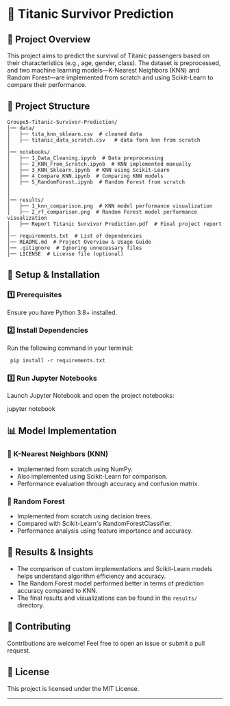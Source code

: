 # 🚢 Titanic Survivor Prediction  

## 📌 Project Overview  
This project aims to predict the survival of Titanic passengers based on
 their characteristics (e.g., age, gender, class). The dataset is preprocessed, 
 and two machine learning models—K-Nearest Neighbors (KNN) and Random Forest—are implemented 
 from scratch and using Scikit-Learn to compare their performance.  

## 📂 Project Structure  
```
Groupe5-Titanic-Survivor-Prediction/
│── data/  
│   ├── tita_knn_sklearn.csv  # cleaned data 
│   ├── titanic_data_scratch.csv   # data forn knn from scratch 
│  
│── notebooks/  
│   ├── 1_Data_Cleaning.ipynb  # Data preprocessing  
│   ├── 2_KNN_From_Scratch.ipynb  # KNN implemented manually  
│   ├── 3_KNN_Sklearn.ipynb  # KNN using Scikit-Learn  
│   ├── 4_Compare_KNN.ipynb  # Comparing KNN models  
│   ├── 5_RandomForest.ipynb  # Random Forest from scratch  
│   
│  
│── results/  
│   ├── 1_knn_comparison.png  # KNN model performance visualization  
│   ├── 2_rf_comparison.png  # Random Forest model performance visualization  
│   ├── Report Titanic Survivor Prediction.pdf  # Final project report  
│  
│── requirements.txt  # List of dependencies  
│── README.md  # Project Overview & Usage Guide  
│── .gitignore  # Ignoring unnecessary files  
│── LICENSE  # License file (optional)  
```

## 🔧 Setup & Installation  

### 1️⃣ Prerequisites  
Ensure you have Python 3.8+ installed.  

### 2️⃣ Install Dependencies  
Run the following command in your terminal:  

     pip install -r requirements.txt


### 3️⃣ Run Jupyter Notebooks  
Launch Jupyter Notebook and open the project notebooks:  

jupyter notebook


## 📊 Model Implementation  
### 🔹 K-Nearest Neighbors (KNN)
- Implemented from scratch using NumPy.  
- Also implemented using Scikit-Learn for comparison.  
- Performance evaluation through accuracy and confusion matrix.  

### 🔹 Random Forest
- Implemented from scratch using decision trees.  
- Compared with Scikit-Learn's RandomForestClassifier.  
- Performance analysis using feature importance and accuracy.  

## 📌 Results & Insights  
- The comparison of custom implementations and Scikit-Learn models helps understand algorithm efficiency and accuracy.  
- The Random Forest model performed better in terms of prediction accuracy compared to KNN.  
- The final results and visualizations can be found in the `results/` directory.  

## 🤝 Contributing  
Contributions are welcome! Feel free to open an issue or submit a pull request.  

## 📜 License  
This project is licensed under the MIT License.  

---

